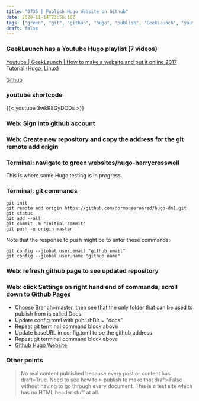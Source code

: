```yaml
---
title: "0735 | Publish Hugo Website on Github"
date: 2020-11-14T23:56:16Z
tags: ["green", "git", "github", "hugo", "publish", "GeekLaunch", "youtube", "shortcode"]
draft: false
---
```

### GeekLaunch has a Youtube Hugo playlist (7 videos)
[Youtube | GeekLaunch | How to make a website and put it online 2017 Tutorial (Hugo, Linux)](https://www.youtube.com/watch?v=3wkR8GyDODs&list=PLwnSaD6BDfXIWCBwbZNTl7pc-mbon8LSi)

[Github](https://github.com)

### youtube shortcode

{{< youtube 3wkR8GyDODs >}}

### Web: Sign into github account

### Web: Create new repository and copy the address for the git remote add origin

### Terminal: navigate to green websites/hugo-harrycresswell
This is where some Hugo testing is in progress.

### Terminal: git commands
```
git init
git remote add origin https://github.com/dormouseroared/hugo-dm1.git
git status
git add --all
git commit -m "Initial commit"
git push -u origin master
```

Note that the response to push might be to enter these commands:
```
git config --global user.email "github email"
git config --global user.name "github name"

```

### Web: refresh github page to see updated repository
### Web: click Settings on right hand end of commands, scroll down to Github Pages

* Choose Branch=master, then see that the only folder that can be used to publish from is called Docs
* Update config.toml with publishDir = "docs"
* Repeat git terminal command block above
* Update baseURL in config.toml to be the github address
* Repeat git terminal command block above
* [Github Hugo Website](https://dormouseroared.github.io/hugo-dm1)

### Other points

> No real content published because every post or content has draft=True. Need to see how to > publish to make that draft=False without having to go through every document.
> This is a test site which has no HTML header stuff at all.

